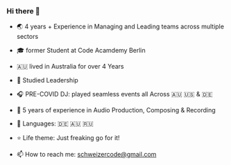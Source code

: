### Hi there 👋


- 🌏  4 years + Experience in Managing and Leading teams across multiple sectors

- 🎓 former Student at Code Acamdemy Berlin 

- 🇦🇺 lived in Australia for over 4 Years

- 💬 Studied Leadership

- 🎧 PRE-COVID DJ: played seamless events all Across 🇦🇺 🇺🇸 & 🇩🇪

- 🎹  5 years of experience in Audio Production, Composing & Recording

- 🧳 Languages: 🇩🇪 🇦🇺 🇷🇺 

- ⭐️ Life theme: Just freaking go for it!

- 📫 How to reach me: schweizercode@gmail.com

